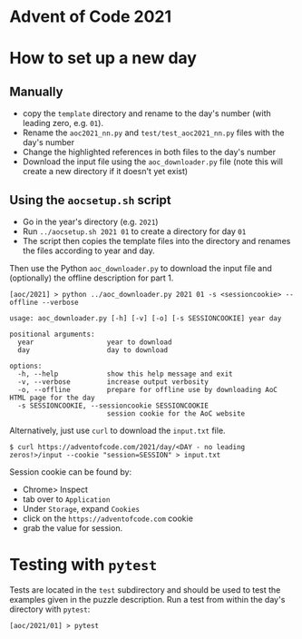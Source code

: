 # Advent of Code 2021

# How to set up a new day

## Manually 
- copy the `template` directory and rename to the day's number (with leading zero, e.g. `01`).
- Rename the `aoc2021_nn.py` and `test/test_aoc2021_nn.py` files with the day's number
- Change the highlighted references in both files to the day's number
- Download the input file using the `aoc_downloader.py` file (note this will create a new directory if it doesn't yet exist)

## Using the `aocsetup.sh` script

- Go in the year's directory (e.g. `2021`)
- Run `../aocsetup.sh 2021 01` to create a directory for day `01`
- The script then copies the template files into the directory and renames the files according to year and day.

Then use the Python `aoc_downloader.py` to download the input file and (optionally) the offline description for part 1.

```shell
[aoc/2021] > python ../aoc_downloader.py 2021 01 -s <sessioncookie> --offline --verbose
```

```
usage: aoc_downloader.py [-h] [-v] [-o] [-s SESSIONCOOKIE] year day

positional arguments:
  year                  year to download
  day                   day to download

options:
  -h, --help            show this help message and exit
  -v, --verbose         increase output verbosity
  -o, --offline         prepare for offline use by downloading AoC HTML page for the day
  -s SESSIONCOOKIE, --sessioncookie SESSIONCOOKIE
                        session cookie for the AoC website
```

Alternatively, just use `curl` to download the `input.txt` file.

```shell
$ curl https://adventofcode.com/2021/day/<DAY - no leading zeros!>/input --cookie "session=SESSION" > input.txt
```

Session cookie can be found by:
- Chrome> Inspect
- tab over to `Application`
- Under `Storage`, expand `Cookies`
- click on the `https://adventofcode.com` cookie
- grab the value for session.

# Testing with `pytest`

Tests are located in the `test` subdirectory and should be used to test the examples given in the puzzle description. Run a test from within the day's directory with `pytest`:

```shell
[aoc/2021/01] > pytest
```
